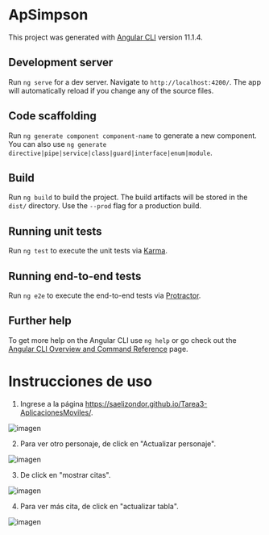 # ApSimpson

This project was generated with [Angular CLI](https://github.com/angular/angular-cli) version 11.1.4.

## Development server

Run `ng serve` for a dev server. Navigate to `http://localhost:4200/`. The app will automatically reload if you change any of the source files.

## Code scaffolding

Run `ng generate component component-name` to generate a new component. You can also use `ng generate directive|pipe|service|class|guard|interface|enum|module`.

## Build

Run `ng build` to build the project. The build artifacts will be stored in the `dist/` directory. Use the `--prod` flag for a production build.

## Running unit tests

Run `ng test` to execute the unit tests via [Karma](https://karma-runner.github.io).

## Running end-to-end tests

Run `ng e2e` to execute the end-to-end tests via [Protractor](http://www.protractortest.org/).

## Further help

To get more help on the Angular CLI use `ng help` or go check out the [Angular CLI Overview and Command Reference](https://angular.io/cli) page.

# Instrucciones de uso

1. Ingrese a la página https://saelizondor.github.io/Tarea3-AplicacionesMoviles/.

![imagen](https://user-images.githubusercontent.com/47929666/114310826-d3e7ba00-9ab1-11eb-8d67-5e2051c0d70b.png)

2. Para ver otro personaje, de click en "Actualizar personaje".

![imagen](https://user-images.githubusercontent.com/47929666/114310919-2f19ac80-9ab2-11eb-92b7-f70a3430bae5.png)

3. De click en "mostrar citas".

![imagen](https://user-images.githubusercontent.com/47929666/114310860-f7ab0000-9ab1-11eb-8cc8-42847008d407.png)

4. Para ver más cita, de click en "actualizar tabla".
 
![imagen](https://user-images.githubusercontent.com/47929666/114310887-0db8c080-9ab2-11eb-9806-11610f108aad.png)
